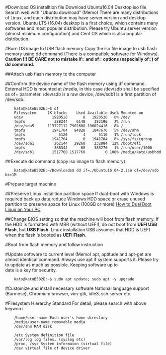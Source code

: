 #Download OS installtion file
Download Ubuntu16.04 Desktop iso file. Search web with "Ubuntu download"
(Memo) There are many distributions of Linux, and each distribution
may have server version and desktop version.
Ubuntu LTS (16.04) desktop is a first choice, which contains many
softwares and most popular distribution.
Please try Ubuntu server version (almost minimum configuration) and
Cent OS which is also popular distribution.

#Burn OS image to USB flash memory
Copy the iso file image to usb flash memory using dd command (There is a compatible software for Windows). **Caution !!! BE CARE not to mistake if= and of= options (especially of=) of dd command.**

##Attach usb flash memory to the computer

##Confirm the device name of the flash memory using df command.
External HDD is mounted at /media, in this case /dev/sdb shall be
specified as of= parameter. /dev/sdb is a raw device, /dev/sdb1 is
a first partition of /dev/sdb.

````
	kato@katoB502E:~$ df
	Filesystem     1K-blocks    Used Available Use% Mounted on
	udev             1920528       0   1920528   0% /dev
	tmpfs             388344    6148    382196   2% /run
	/dev/sda5      113727112 7902608 100024416   8% /
	tmpfs            1941704   94028   1847676   5% /dev/shm
	tmpfs               5120       4      5116   1% /run/lock
	tmpfs            1941704       0   1941704   0% /sys/fs/cgroup
	/dev/sda1         262144   29260    232884  12% /boot/efi
	tmpfs             388344      68    388276   1% /run/user/1000
	/dev/sdb1        1517760 1517760         0 100% /media/kato/usbhdd
````

##Execute dd command (copy iso image to flash memory)
````
	kato@katoB502E:~/Downloads$ dd if=./Ubuntu16.04-2.iso of=/dev/sdb bs=1M
````

#Prepare target machine

##Preserve Linux installtion partition space
If dual-boot with Windows is required back up data,reduce Windows
HDD space or erase unused partition to preserve space for Linux
(100GB or more)
[How to Dual Boot Linux on Your PC](https://www.howtogeek.com/214571/how-to-dual-boot-linux-on-your-pc/)

##Change BIOS setting so that the machine will boot from flash memory.
If the HDD is formatted with MBR (without UEFI), do not boot from **UEFI USB Flash**, but **USB Flash**. Linux installation USB assumes that HDD is UEFI when the flash is booted as **UEFI Flash**.

#Boot from flash memory and follow instruction

#Update software to current level
(Memo) apt, aptitude and apt-get are almost identical command.
Always use apt if system supports it.
Please try to update as much as possible. Keeping software up to	
date is a key for security.

````
	kato@katoB502E:~$ sudo apt update; sudo apt -y upgrade
````

#Customize and install necessary software
National language support (Burmese), Chromium browser, vim-gtk, idle3, ssh server etc.

#Filesystem Hierarchy Standard
For detail, please search with above keyword.
````
	/home/user-name Each user's home directory
	/media/user-name removable media
	/dev/shm RAM disk

	/etc System definition file
	/var/log log files. (syslog etc)
	/proc, /sys System informaion (virtual file)
	/dev virtual file of device driver
````
